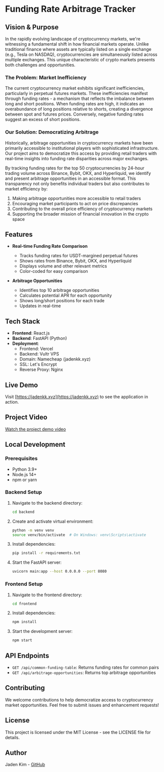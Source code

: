 # Funding Rate Arbitrage Tracker

## Vision & Purpose

In the rapidly evolving landscape of cryptocurrency markets, we're witnessing a fundamental shift in how financial markets operate. Unlike traditional finance where assets are typically listed on a single exchange (e.g., Tesla on NASDAQ), cryptocurrencies are simultaneously listed across multiple exchanges. This unique characteristic of crypto markets presents both challenges and opportunities.

### The Problem: Market Inefficiency

The current cryptocurrency market exhibits significant inefficiencies, particularly in perpetual futures markets. These inefficiencies manifest through funding rates - a mechanism that reflects the imbalance between long and short positions. When funding rates are high, it indicates an overabundance of long positions relative to shorts, creating a divergence between spot and futures prices. Conversely, negative funding rates suggest an excess of short positions.

### Our Solution: Democratizing Arbitrage

Historically, arbitrage opportunities in cryptocurrency markets have been primarily accessible to institutional players with sophisticated infrastructure. Our project aims to democratize this access by providing retail traders with real-time insights into funding rate disparities across major exchanges.

By tracking funding rates for the top 50 cryptocurrencies by 24-hour trading volume across Binance, Bybit, OKX, and Hyperliquid, we identify and present arbitrage opportunities in an accessible format. This transparency not only benefits individual traders but also contributes to market efficiency by:

1. Making arbitrage opportunities more accessible to retail traders
2. Encouraging market participants to act on price discrepancies
3. Contributing to the overall price efficiency of cryptocurrency markets
4. Supporting the broader mission of financial innovation in the crypto space

## Features

- **Real-time Funding Rate Comparison**
  - Tracks funding rates for USDT-margined perpetual futures
  - Shows rates from Binance, Bybit, OKX, and Hyperliquid
  - Displays volume and other relevant metrics
  - Color-coded for easy comparison

- **Arbitrage Opportunities**
  - Identifies top 10 arbitrage opportunities
  - Calculates potential APR for each opportunity
  - Shows long/short positions for each trade
  - Updates in real-time

## Tech Stack

- **Frontend**: React.js
- **Backend**: FastAPI (Python)
- **Deployment**:
  - Frontend: Vercel
  - Backend: Vultr VPS
  - Domain: Namecheap (jadenkk.xyz)
  - SSL: Let's Encrypt
  - Reverse Proxy: Nginx

## Live Demo

Visit [https://jadenkk.xyz](https://jadenkk.xyz) to see the application in action.

## Project Video

[Watch the project demo video](https://youtube.com/watch?v=YOUR_VIDEO_ID)

## Local Development

### Prerequisites

- Python 3.9+
- Node.js 14+
- npm or yarn

### Backend Setup

1. Navigate to the backend directory:
   ```bash
   cd backend
   ```

2. Create and activate virtual environment:
   ```bash
   python -m venv venv
   source venv/bin/activate  # On Windows: venv\Scripts\activate
   ```

3. Install dependencies:
   ```bash
   pip install -r requirements.txt
   ```

4. Start the FastAPI server:
   ```bash
   uvicorn main:app --host 0.0.0.0 --port 8080
   ```

### Frontend Setup

1. Navigate to the frontend directory:
   ```bash
   cd frontend
   ```

2. Install dependencies:
   ```bash
   npm install
   ```

3. Start the development server:
   ```bash
   npm start
   ```

## API Endpoints

- `GET /api/common-funding-table`: Returns funding rates for common pairs
- `GET /api/arbitrage-opportunities`: Returns top arbitrage opportunities

## Contributing

We welcome contributions to help democratize access to cryptocurrency market opportunities. Feel free to submit issues and enhancement requests!

## License

This project is licensed under the MIT License - see the LICENSE file for details.

## Author

Jaden Kim - [GitHub](https://github.com/Jadenkkk) 